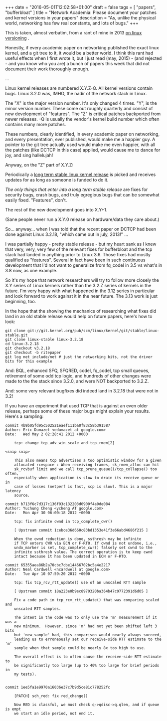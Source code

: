 +++
date = "2016-05-01T12:02:58+01:00"
draft = false
tags = [ "papers", "bufferbloat" ]
title = "Network Academia: Please document your patches and kernel versions in your papers"
description = "As, unlike the physical world, networking has few real constants, and lots of bugs."
+++

This is taken, almost verbatim, from a rant of mine in 2013
[on linux versioning](https://lists.bufferbloat.net/pipermail/bloat/2013-November/001735.html) .


Honestly, if every academic paper on networking published the exact
linux kernel, and a git tree to it, it would be a better world. I think
this rant had useful effects when I first wrote it, but I just read
(may, 2015) - (and rejected - and you know who you are) a bunch of papers this week that
did not document their work thoroughly enough.

...

Linux kernel releases are numbered X.Y.Z-Q. All kernel versions
contain bugs. Linux 3.2.0 was, IMHO, the nadir of the network stack in
Linux.

The "X" is the major version number. It's only changed 4 times. "Y",
is the minor version number. These come out roughly quarterly and
consist of new development of "features". The "Z" is critical patches
backported from newer releases. -Q is usually the vendor's kernel
build number which often contains many more patches.

These numbers, clearly identified, in every academic paper on
networking, and every presentation, ever published,  would make me a
happier guy. A pointer to the git tree actually used would make me
even happier, with all the patches (like DCTCP in this case) applied,
would cause me to dance for joy, and sing hallelujah!

Anyway, on the "Z" part of X.Y.Z:

Periodically a
[long term stable linux kernel release](https://www.kernel.org/category/releases.html)
is picked and receives updates for as long as someone is funded to do
it.

*The only things that enter into a long term stable release* are fixes
for security bugs, crash bugs, and truly egregious bugs that can be
somewhat easily fixed. "Features", don't.

The rest of the new development goes into X.Y+1.

(Sane people never run a X.Y.0 release on hardware/data they care about.)

So... anyway... when I was told that the recent paper on DCTCP had
been done against Linux 3.2.18, "which came out in july, 2013!" ...

I was partially happy - pretty stable release - but my heart sank as I
knew that very, very, very few of the relevant fixes for bufferbloat and
the tcp stack had landed in anything prior to Linux 3.6. Those fixes had
mostly qualified as "features". Several in fact have been in such
continuous development that I'd not want to generalize from fq_codel in
3.5 vs what's in 3.8 now, as one example.

So it's my hope that network researchers will try to follow more closely
the X.Y series of Linux kernels rather than the 3.2.Z series of kernels in the
future. I'm very happy with what happened in the 3.12 series in
particular and look forward to work against it in the near future. The
3.13 work is just beginning, too.

In the hope that the showing the mechanics of researching what fixes
did land in an old stable release would help on future papers,
here's how to look:

```
git clone git://git.kernel.org/pub/scm/linux/kernel/git/stable/linux-stable.git
git clone linux-stable linux-3.2.18
cd linux-3.2.18
git checkout v3.2.18
git checkout -b ritepaper
git log net include/net # just the networking bits, not the driver
bits for this example
```

And: BQL, enhanced SFQ, SFQRED, codel, fq_codel, tcp small queues,
retirement of some odd tcp logic, and hundreds of other changes were
made to the the stack since 3.2.0, and were NOT backported to 3.2.Z.

And: some very relevant bugfixes did indeed land in 3.2.18 that were not in 3.2!

If you have an experiment that used TCP that is against an even older
release, perhaps some of these major bugs might explain your results.
Here's a sampling:

```
commit 4b9b05fd95c502521eaef111ba0f83c58b391587
Author: Eric Dumazet <edumazet at google.com>
Date:   Wed May 2 02:28:41 2012 +0000

    tcp: change tcp_adv_win_scale and tcp_rmem[2]

<snip snip>

    This also means tcp advertises a too optimistic window for a given
    allocated rcvspace : When receiving frames, sk_rmem_alloc can hit
    sk_rcvbuf limit and we call tcp_prune_queue()/tcp_collapse() too often,
    especially when application is slow to drain its receive queue or in
    case of losses (netperf is fast, scp is slow). This is a major latency
    source.

commit b713f6c7d317c136f03c132203d0900f4a0de084
Author: Yuchung Cheng <ycheng AT google.com>
Date:   Mon Apr 30 06:00:18 2012 +0000

    tcp: fix infinite cwnd in tcp_complete_cwr()

    [ Upstream commit 1cebce36d660c83bd1353e41f3e66abd4686f215 ]

    When the cwnd reduction is done, ssthresh may be infinite
    if TCP enters CWR via ECN or F-RTO. If cwnd is not undone, i.e.,
    undo_marker is set, tcp_complete_cwr() falsely set cwnd to the
    infinite ssthresh value. The correct operation is to keep cwnd
    intact because it has been updated in ECN or F-RTO.

commit 65355aea86b2a70cbc7cbe14466702bc5a4e2217
Author: Neal Cardwell <ncardwell at google.com>
Date:   Tue Apr 10 07:59:20 2012 +0000

    tcp: fix tcp_rcv_rtt_update() use of an unscaled RTT sample

    [ Upstream commit 18a223e0b9ec8979320ba364b47c9772391d6d05 ]

    Fix a code path in tcp_rcv_rtt_update() that was comparing scaled and
    unscaled RTT samples.

    The intent in the code was to only use the 'm' measurement if it was a
    new minimum.  However, since 'm' had not yet been shifted left 3 bits
    but 'new_sample' had, this comparison would nearly always succeed,
    leading us to erroneously set our receive-side RTT estimate to the 'm'
    sample when that sample could be nearly 8x too high to use.

    The overall effect is to often cause the receive-side RTT estimate to
    be significantly too large (up to 40% too large for brief periods in
    my tests).


commit 1ee5fa1e9970a16036e37c7b9d5ce81c778252fc

    [PATCH] sch_red: fix red_change()

    Now RED is classful, we must check q->qdisc->q.qlen, and if queue is empt
    we start an idle period, not end it.

```
